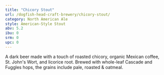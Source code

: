 ```yaml
---
title: "Chicory Stout"
url: /dogfish-head-craft-brewery/chicory-stout/
category: North American Ale
style: American-Style Stout
abv: 5.2
ibu: 0
srm: 0
upc: 0
---
```

A dark beer made with a touch of roasted chicory, organic Mexican coffee, St. John's Wort, and licorice root. Brewed with whole-leaf Cascade and Fuggles hops, the grains include pale, roasted & oatmeal.
